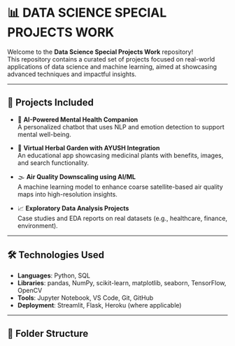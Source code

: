 # 📊 DATA SCIENCE SPECIAL PROJECTS WORK

Welcome to the **Data Science Special Projects Work** repository!  
This repository contains a curated set of projects focused on real-world applications of data science and machine learning, aimed at showcasing advanced techniques and impactful insights.

---

## 🚀 Projects Included

- 🧠 **AI-Powered Mental Health Companion**  
  A personalized chatbot that uses NLP and emotion detection to support mental well-being.

- 🌿 **Virtual Herbal Garden with AYUSH Integration**  
  An educational app showcasing medicinal plants with benefits, images, and search functionality.

- 🌫️ **Air Quality Downscaling using AI/ML**  
  A machine learning model to enhance coarse satellite-based air quality maps into high-resolution insights.

- 📈 **Exploratory Data Analysis Projects**  
  Case studies and EDA reports on real datasets (e.g., healthcare, finance, environment).

---

## 🛠️ Technologies Used

- **Languages**: Python, SQL  
- **Libraries**: pandas, NumPy, scikit-learn, matplotlib, seaborn, TensorFlow, OpenCV  
- **Tools**: Jupyter Notebook, VS Code, Git, GitHub  
- **Deployment**: Streamlit, Flask, Heroku (where applicable)

---

## 📂 Folder Structure

